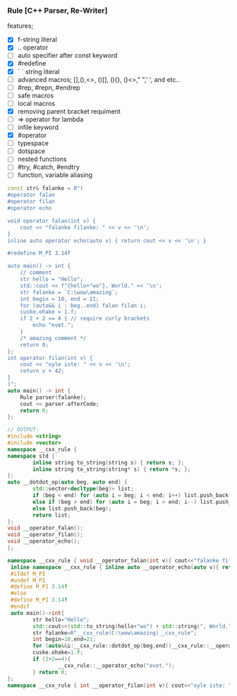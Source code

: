 ### Rule [C++ Parser, Re-Writer]
features;
- [x] f-string literal
- [x] .. operator
- [ ] auto specifier after const keyword
- [x] #redefine
- [x] \` \` string literal
- [ ] advanced macros; [],(),<>, ()[], (){}, ()<>," ",' ', and etc..
- [ ] #rep, #repn, #endrep
- [ ] safe macros
- [ ] local macros
- [x] removing parent bracket requiment
- [ ] => operator for lambda
- [ ] infile keyword
- [x] #operator
- [ ] typespace
- [ ] dotspace
- [ ] nested functions
- [ ] #try, #catch, #endtry
- [ ] function, variable aliasing
```cpp
const str& falanke = R"(
#operator falan
#operator filan
#operator echo

void operator falan(int v) {
	cout << "falanke filanke: " << v << '\n';
}
inline auto operator echo(auto v) { return cout << v << '\n'; }

#redefine M_PI 3.14f

auto main() -> int {
	// comment
	str hello = "Hello";
	std::cout << f"{hello+"wo"}, World." << '\n';
	str falanke = `C:\wow\amazing`;
	int begin = 10, end = 21;
	for (auto&& i : beg..end) falan filan i;
	cuske.ohake = 1.f;
	if 2 + 2 == 4 { // require curly brackets
		echo "evet.";
	}
	/* amazing comment */
	return 0;
};
int operator filan(int v) {
	cout << "oyle iste: " << v << '\n';
	return v + 42;
}
)";
auto main() -> int {
	Rule parser(falanke);
	cout << parser.afterCode;
	return 0;
};
```

```cpp
// OUTPUT:
#include <string>
#include <vector>
namespace __cxx_rule {
namespace std {
        inline string to_string(string s) { return s; };
        inline string to_string(string* s) { return *s; };
};
auto __dotdot_op(auto beg, auto end) {
        std::vector<decltype(beg)> list;
        if (beg < end) for (auto i = beg; i < end; i++) list.push_back(i);
        else if (beg > end) for (auto i = beg; i > end; i--) list.push_back(i);
        else list.push_back(beg);
        return list;
};
void __operator_falan();
void __operator_filan();
void __operator_echo();
};

namespace __cxx_rule { void __operator_falan(int v){ cout<<"falanke filanke: "<<v<<'\n';  }}
 inline namespace __cxx_rule { inline auto __operator_echo(auto v){ return cout<<v<<'\n';  }}
 #ifdef M_PI
 #undef M_PI
 #define M_PI 3.14f
 #else
 #define M_PI 3.14f
 #endif
 auto main()->int{
        str hello="Hello";
        std::cout<<(std::to_string(hello+"wo") + std::string(", World."))<<'\n';
        str falanke=R"__cxx_rule(C:\wow\amazing)__cxx_rule";
        int begin=10,end=21;
        for (auto&&i:__cxx_rule::dotdot_op(beg,end))__cxx_rule::__operator_falan(__cxx_rule::__operator_filan(i));
        cuske.ohake=1.f;
        if (2+2==4){
                __cxx_rule::__operator_echo("evet.");
        } return 0;
};
namespace __cxx_rule { int __operator_filan(int v){ cout<<"oyle iste: "<<v<<'\n'; return v+42;  }}
```
